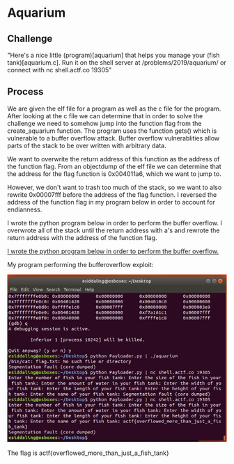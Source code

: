 # Aquarium

## Challenge

"Here's a nice little (program)[aquarium] that helps you manage your (fish tank)[aquarium.c].
Run it on the shell server at /problems/2019/aquarium/ or connect with nc shell.actf.co 19305"

## Process

We are given the elf file for a program as well as the c file for the program. After looking at the c file we can determine that in order to solve the challenge we need to somehow jump into the function flag from the create_aquarium function. The program uses the function gets() which is vulnerable to a buffer overflow attack. Buffer overflow vulnerablities allow parts of the stack to be over written with arbitrary data.

We want to overwrite the return address of this function as the address of the function flag. From an objectdump of the elf file we can determine that the address for the flag function is 0x004011a6, which we want to jump to. 

However, we don't want to trash too much of the stack, so we want to also rewrite 0x00007fff before the address of the flag function. I reversed the address of the function flag in my program below in order to account for endianness.

I wrote the python program below in order to perform the buffer overflow. I overwrote all of the stack until the return address with a's and rewrote the return address with the address of the function flag.

[I wrote the python program below in order to perform the buffer overflow.](Payloader.py)

My program performing the bufferoverflow exploit:

![My program performing the bufferoverflow exploit](capture.JPG)

The flag is actf{overflowed_more_than_just_a_fish_tank}
